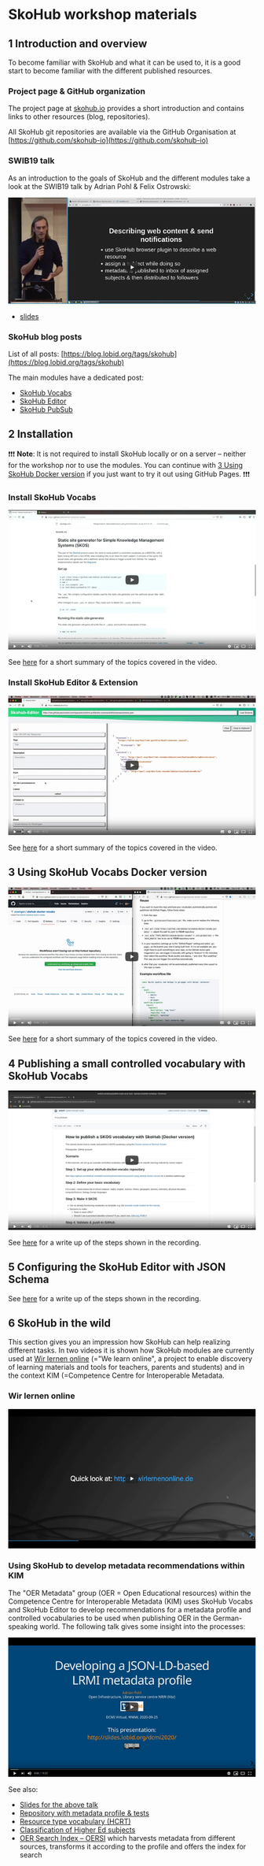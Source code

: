 # SkoHub workshop materials

## 1 Introduction and overview

To become familiar with SkoHub and what it can be used to, it is a good start to become familiar with the different published resources. 

### Project page & GitHub organization

The project page at [skohub.io](https://skohub.io) provides a short introduction and contains links to other resources (blog, repositories).

All SkoHub git repositories are available via the GitHub Organisation at [https://github.com/skohub-io](https://github.com/skohub-io)

### SWIB19 talk

As an introduction to the goals of SkoHub and the different modules take a look at the SWIB19 talk by Adrian Pohl & Felix Ostrowski:

[![Video](/img/swib19-recording.png)](https://www.youtube.com/watch?v=9cmkKPC3jlo)

- [slides](https://pad.gwdg.de/p/BJvl5sFiB)

### SkoHub blog posts 

List of all posts: [https://blog.lobid.org/tags/skohub](https://blog.lobid.org/tags/skohub)

The main modules have a dedicated post:

- [SkoHub Vocabs](https://blog.lobid.org/2019/09/27/presenting-skohub-vocabs.html)
- [SkoHub Editor](https://blog.lobid.org/2020/03/31/skohub-editor.html)
- [SkoHub PubSub](https://blog.lobid.org/2020/06/25/skohub-pubsub.html)

## 2 Installation

❗❗❗ **Note**: It is not required to install SkoHub locally or on a server – neither for the workshop nor to use the modules. You can continue with [3 Using SkoHub Docker version](https://github.com/skohub-io/swib20-workshop/tree/main/resources#3-using-skohub-docker-version) if you just want to try it out using GitHub Pages. ❗❗❗

### Install SkoHub Vocabs

[![Video](/img/skohub-vocabs-local-setup.png)](https://www.youtube.com/watch?v=d3RRWt16F8w&list=PLrmEmCIn1rMbucrjKdXBpMSmsca4WfXiv&index=1)

See [here](/resources/install-and-overview-skohub-vocabs.md) for a short summary of the topics covered in the video.

### Install SkoHub Editor & Extension

[![Video](/img/skohub-editor-extension.png)](https://www.youtube.com/watch?v=Fn_4HiQdzx4&list=PLrmEmCIn1rMbucrjKdXBpMSmsca4WfXiv&index=2)

See [here](/resources/install-and-overview-skohub-editor.md) for a short summary of the topics covered in the video.

## 3 Using SkoHub Vocabs Docker version

[![Video](/img/skohub-docker-vocabs.png)](https://www.youtube.com/watch?v=NOg6g94NxMk&list=PLrmEmCIn1rMbucrjKdXBpMSmsca4WfXiv&index=3)

See [here](/resources/skohub-docker-vocabs.md) for a short summary of the topics covered in the video.

## 4 Publishing a small controlled vocabulary with SkoHub Vocabs

[![Video](/img/publish-vocab.png)](https://www.youtube.com/watch?v=b3uwi4A5NhM&list=PLrmEmCIn1rMbucrjKdXBpMSmsca4WfXiv&index=4)

See [here](/resources/publish-vocab.md) for a write up of the steps shown in the recording.

## 5 Configuring the SkoHub Editor with JSON Schema

See [here](/resources/configure-editor.md) for a write up of the steps shown in the recording.

## 6 SkoHub in the wild

This section gives you an impression how SkoHub can help realizing different tasks. In two videos it is shown how SkoHub modules are currently used at [Wir lernen online](https://wirlernenonline.de/) (="We learn online", a project to enable discovery of learning materials and tools for teachers, parents and students) and in the context KIM (=Competence Centre for Interoperable Metadata.

### Wir lernen online

[![Video](/img/wlo.png)](https://www.youtube.com/watch?v=rAype56JzIw&list=PLrmEmCIn1rMbucrjKdXBpMSmsca4WfXiv&index=5)

### Using SkoHub to develop metadata recommendations within KIM

The "OER Metadata" group (OER = Open Educational resources) within the Competence Centre for Interoperable Metadata (KIM) uses SkoHub Vocabs and SkoHub Editor to develop recommendations for a metadata profile and controlled vocabularies to be used when publishing OER in the German-speaking world. The following talk gives some insight into the processes:

[![Video](/img/kim-lrmi-at-dcmi.png)](https://www.youtube.com/watch?v=9UZVHNZ_zLA&list=PLrmEmCIn1rMbucrjKdXBpMSmsca4WfXiv&index=6)

See also:
- [Slides for the above talk](https://slides.lobid.org/dcmi2020)
- [Repository with metadata profile & tests](https://github.com/dini-ag-kim/lrmi-profile)
- [Resource type vocabulary (HCRT)](https://w3id.org/kim/hcrt/scheme)
- [Classification of Higher Ed subjects](https://w3id.org/kim/hochschulfaechersystematik/scheme)
- [OER Search Index – OERSI](https://oersi.de/) which harvests metadata from different sources, transforms it according to the profile and offers the index for search
